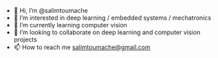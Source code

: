 - 👋 Hi, I’m @salimtoumache
- 👀 I’m interested in deep learning / embedded systems / mechatronics
- 🌱 I’m currently learning computer vision
- 💞️ I’m looking to collaborate on  deep learning and computer vision projects
- 📫 How to reach me salimtoumache@gmail.com

<!---
salimtoumache/salimtoumache is a ✨ special ✨ repository because its `README.md` (this file) appears on your GitHub profile.
You can click the Preview link to take a look at your changes.
--->
